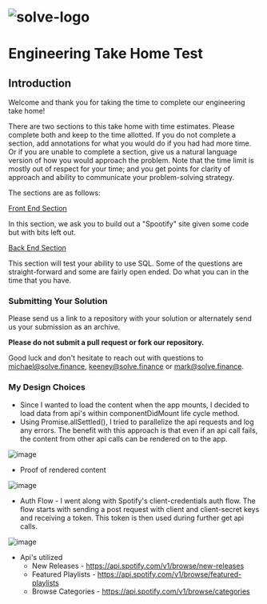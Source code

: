 # ![solve-logo](./solve-logo.png)

# Engineering Take Home Test

## Introduction

Welcome and thank you for taking the time to complete our engineering take home!

There are two sections to this take home with time estimates. Please complete both and keep to the time allotted. If you do not complete a section, add annotations for what you would do if you had had more time. Or if you are unable to complete a section, give us a natural language version of how you would approach the problem. Note that the time limit is mostly out of respect for your time; and you get points for clarity of approach and ability to communicate your problem-solving strategy.

The sections are as follows:

[Front End Section](./FRONT-END.md)

In this section, we ask you to build out a "Spootify" site given some code but with bits left out.

[Back End Section](BACK-END.md)

This section will test your ability to use SQL. Some of the questions are straight-forward and some are fairly open ended. Do what you can in the time that you have.

### Submitting Your Solution

Please send us a link to a repository with your solution or alternately send us your submission as an archive. 

**Please do not submit a pull request or fork our repository.**

Good luck and don't hesitate to reach out with questions to [michael@solve.finance](michael@solve.finance), [keeney@solve.finance](keeney@solve.finance) or [mark@solve.finance](mark@solve.finance).


### My Design Choices

* Since I wanted to load the content when the app mounts, I decided to load data from api's within componentDidMount life cycle method. 
* Using Promise.allSettled(), I tried to parallelize the api requests and log any errors. The benefit with this approach is that even if an api call fails, the content from other api calls can be rendered on to the app.

![image](https://user-images.githubusercontent.com/55814855/131261278-a2becbae-16c9-4ea6-b7ac-9877ec5ffcb8.png)

* Proof of rendered content

![image](https://user-images.githubusercontent.com/55814855/131261422-bade3e9c-ecd4-44cd-a664-5cd170a3afe8.png)

* Auth Flow - I went along with Spotify's client-credentials auth flow. The flow starts with sending a post request with client and client-secret keys and receiving a token. This token is then used during further get api calls.

![image](https://user-images.githubusercontent.com/55814855/131261449-5584ed8d-dff2-41b0-8e84-ffb9cb7e7c1d.png)

- Api's utilized
  - New Releases - https://api.spotify.com/v1/browse/new-releases
  - Featured Playlists - https://api.spotify.com/v1/browse/featured-playlists
  - Browse Categories - https://api.spotify.com/v1/browse/categories


